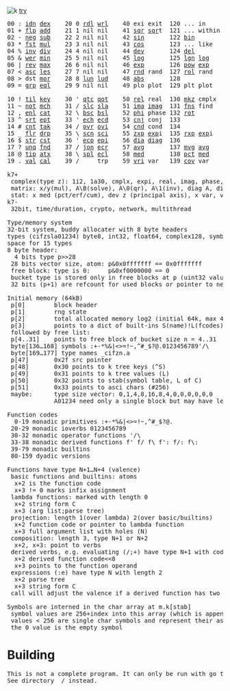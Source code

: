 ![k](https://ktye.github.io/k32.png) [try](https://ktye.github.io)
<pre>00 : <a href="../../blob/master/k.go#L814">idn</a> <a href="../../blob/master/k.go#L486">dex</a>    20 0 <a href="../../blob/master/k.go#L3993">rdl</a> <a href="../../blob/master/k.go#L3997">wrl</a>    40 exi exit  120 ... in       60 <a href="../../blob/master/k.go#L4983">prm</a>   140
01 + <a href="../../blob/master/k.go#L815">flp</a> <a href="../../blob/master/k.go#L2312">add</a>    21 1 nil nil    41 <a href="../../blob/master/k.go#L2142">sqr</a> <a href="../../blob/master/k.go#L2142">sqr</a>t  121 ... within   61       141
02 - <a href="../../blob/master/k.go#L854">neg</a> <a href="../../blob/master/k.go#L2313">sub</a>    22 2 nil nil    42 <a href="../../blob/master/k.go#L2145">sin</a>       122 <a href="../../blob/master/k.go#L4264">bin</a>          62       142
03 * <a href="../../blob/master/k.go#L857">fst</a> <a href="../../blob/master/k.go#L2314">mul</a>    23 3 nil nil    43 <a href="../../blob/master/k.go#L2148">cos</a>       123 ... like     63       143
04 % <a href="../../blob/master/k.go#L895">inv</a> <a href="../../blob/master/k.go#L2315">div</a>    24 4 nil nil    44 <a href="../../blob/master/k.go#L5562">dev</a>       124 <a href="../../blob/master/k.go#L4950">del</a>          64       144
05 & <a href="../../blob/master/k.go#L898">wer</a> <a href="../../blob/master/k.go#L2316">min</a>    25 5 nil nil    45 <a href="../../blob/master/k.go#L2159">log</a>       125 <a href="../../blob/master/k.go#L2321">lgn</a> <a href="../../blob/master/k.go#L2159">log</a>      65       145
06 | <a href="../../blob/master/k.go#L924">rev</a> <a href="../../blob/master/k.go#L2317">max</a>    26 6 nil nil    46 <a href="../../blob/master/k.go#L2162">exp</a>       126 <a href="../../blob/master/k.go#L2324">pow</a> <a href="../../blob/master/k.go#L2162">exp</a>      66       146
07 < <a href="../../blob/master/k.go#L955">asc</a> <a href="../../blob/master/k.go#L2318">les</a>    27 7 nil nil    47 <a href="../../blob/master/k.go#L5082">rnd</a> rand  127 <a href="../../blob/master/k.go#L5020">rol</a> rand     67       147
08 > dst <a href="../../blob/master/k.go#L2319">mor</a>    28 8 <a href="../../blob/master/k.go#L4004">lun</a> <a href="../../blob/master/k.go#L4009">lud</a>    48 <a href="../../blob/master/k.go#L2151">abs</a>       128              68       148
09 = <a href="../../blob/master/k.go#L998">grp</a> <a href="../../blob/master/k.go#L2320">eql</a>    29 9 nil nil    49 plo plot  129 plt plot     69       149
                                                                          
10 ! <a href="../../blob/master/k.go#L1031">til</a> <a href="../../blob/master/k.go#L2365">key</a>    30 ' <a href="../../blob/master/k.go#L3513">qtc</a> <a href="../../blob/master/k.go#L3510">qot</a>    50 <a href="../../blob/master/k.go#L2165">rel</a> real  130 <a href="../../blob/master/k.go#L5485">mkz</a> cmplx    70       150
11 ~ <a href="../../blob/master/k.go#L1125">not</a> <a href="../../blob/master/k.go#L2404">mch</a>    31 / <a href="../../blob/master/k.go#L3514">slc</a> <a href="../../blob/master/k.go#L3511">sla</a>    51 <a href="../../blob/master/k.go#L2166">ima</a> <a href="../../blob/master/k.go#L2166">ima</a>g  131 <a href="../../blob/master/k.go#L3001">fns</a> find     71       151
12 , <a href="../../blob/master/k.go#L1147">enl</a> <a href="../../blob/master/k.go#L2447">cat</a>    32 \ <a href="../../blob/master/k.go#L3515">bsc</a> <a href="../../blob/master/k.go#L3512">bsl</a>    52 <a href="../../blob/master/k.go#L2167">phi</a> phase 132 <a href="../../blob/master/k.go#L2711">rot</a>          72       152
13 ^ <a href="../../blob/master/k.go#L1172">srt</a> <a href="../../blob/master/k.go#L2584">ept</a>    33 ' <a href="../../blob/master/k.go#L3522">ech</a> <a href="../../blob/master/k.go#L3576">ecd</a>    53 <a href="../../blob/master/k.go#L2195">cnj</a> conj  133              73       153
14 # <a href="../../blob/master/k.go#L1173">cnt</a> <a href="../../blob/master/k.go#L2611">tak</a>    34 / <a href="../../blob/master/k.go#L3701">ovr</a> <a href="../../blob/master/k.go#L3843">ovi</a>    54 <a href="../../blob/master/k.go#L5319">cnd</a> cond  134              74       154
15 _ <a href="../../blob/master/k.go#L1181">flr</a> <a href="../../blob/master/k.go#L2712">drp</a>    35 \ <a href="../../blob/master/k.go#L3762">scn</a> <a href="../../blob/master/k.go#L3876">sci</a>    55 <a href="../../blob/master/k.go#L2253">zxp</a> <a href="../../blob/master/k.go#L2162">exp</a>i  135 <a href="../../blob/master/k.go#L2216">rxp</a> <a href="../../blob/master/k.go#L2162">exp</a>i     75       155
16 $ <a href="../../blob/master/k.go#L1206">str</a> <a href="../../blob/master/k.go#L2833">cst</a>    36 ' <a href="../../blob/master/k.go#L3596">ecp</a> <a href="../../blob/master/k.go#L3653">epi</a>    56 <a href="../../blob/master/k.go#L1100">dia</a> <a href="../../blob/master/k.go#L1100">dia</a>g  136              76       156
17 ? <a href="../../blob/master/k.go#L1296">unq</a> <a href="../../blob/master/k.go#L2943">fnd</a>    37 / <a href="../../blob/master/k.go#L4158">jon</a> <a href="../../blob/master/k.go#L3673">ecr</a>    57 <a href="../../blob/master/k.go#L5657">avg</a>       137 <a href="../../blob/master/k.go#L5688">mvg</a> <a href="../../blob/master/k.go#L5657">avg</a>      77       157
18 @ <a href="../../blob/master/k.go#L1329">tip</a> <a href="../../blob/master/k.go#L3033">atx</a>    38 \ <a href="../../blob/master/k.go#L4125">spl</a> <a href="../../blob/master/k.go#L3687">ecl</a>    58 <a href="../../blob/master/k.go#L5793">med</a>       138 <a href="../../blob/master/k.go#L5805">pct</a> <a href="../../blob/master/k.go#L5793">med</a>      78       158
19 . <a href="../../blob/master/k.go#L1340">val</a> <a href="../../blob/master/k.go#L3361">cal</a>    39 /     trp    59 <a href="../../blob/master/k.go#L5588">vri</a> var   139 <a href="../../blob/master/k.go#L5609">cov</a> var      79       15

k7+
 complex(type z): 1i2, 1a30, cmplx, expi, real, imag, phase, conj, rand 3i(binormal)
 matrix: x/y(mul), A\B(solve), A\0(qr), A\1(inv), diag A, diag v, norm, cond
 stat: x med (pct/erf/cum), dev z (principal axis), x var, var z (cov), x avg (cum/win/exp)
k7-
 32bit, time/duration, crypto, network, multithread
 
Type/memory system
32-bit system, buddy allocater with 8 byte headers
types (cifzsla01234) byte8, int32, float64, complex128, symbol64, list32, dict64, funcs
space for 15 types
8 byte header:
  4 bits type p>>28
 28 bits vector size, atom: p&0x0fffffff == 0x0fffffff
 free block: type is 0:     p&0xf0000000 == 0
 bucket type is stored only in free blocks at p (uint32 value)
 32 bits (p+1) are refcount for used blocks or pointer to next free

Initial memory (64kB)
 p[0]        block header
 p[1]        rng state
 p[2]        total allocated memory log2 (initial 64k, max 4G) uint32
 p[3]        points to a dict of built-ins S(name)!L(fcodes)
 followed by free list:
 p[4..31]    points to free block of bucket size n = 4..31
 byte[136…168] symbols :+-*%&|<>=!~,^#_$?@.0123456789'/\
 byte[169…177] type names _cifzn.a
 p[47]       0x2f src pointer
 p[48]       0x30 points to k tree keys (^S)
 p[49]       0x31 points to k tree values (L)
 p[50]       0x32 points to stab(symbol table, L of C)
 p[51]       0x33 points to asci chars (#256)
 maybe:      type size vector: 0,1,4,8,16,8,4,0,0,0,0,0,0
             A01234 need only a single block but may have length>0

Function codes
  0-19 monadic primitives :+-*%&|<>=!~,^#_$?@.
 20-29 monadic ioverbs 0123456789
 30-32 monadic operator functions '/\
 33-38 monadic derived functions f' f/ f\ f': f/: f\:
 39-79 monadic builtins
 80-159 dyadic versions

Functions have type N+1…N+4 (valence)
 basic functions and builtins: atoms
  x+2 is the function code
  x+3 != 0 marks infix assignment
 lambda functions: marked with length 0
  x+2 string form C
  x+3 (arg list;parse tree)
 projection: length 1(over lambda) 2(over basic/builtins)
  x+2 function code or pointer to lambda function
  x+3 full argument list with holes (N)
 composition: length 3, type N+1 or N+2
  x+2, x+3: point to verbs
 derived verbs, e.g. evaluating (/;+) have type N+1 with code > 256
  x+2 derived function code<<8
  x+3 points to the function operand
 expressions (:e) have type N with length 2
  x+2 parse tree
  x+3 string form C
 call will adjust the valence if a derived function has two arguments
 
Symbols are interned in the char array at m.k[stab]
 symbol values are 256+index into this array (which is append only)
 values < 256 are single char symbols and represent their ascii value
 the 0 value is the empty symbol
</pre>

# Building
<pre>
This is not a complete program. It can only be run with go test.
See directory _/ instead.
</pre>
